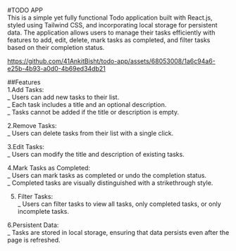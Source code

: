 
#TODO APP  
This is a simple yet fully functional Todo application built with React.js, styled using Tailwind CSS, and incorporating local storage for persistent data. The application allows users to manage their tasks efficiently with features to add, edit, delete, mark tasks as completed, and filter tasks based on their completion status.


https://github.com/41AnkitBisht/todo-app/assets/68053008/1a6c94a6-e25b-4b93-a0d0-4b69ed34db21


##Features  
1.Add Tasks:  
_ Users can add new tasks to their list.  
_ Each task includes a title and an optional description.  
_ Tasks cannot be added if the title or description is empty.  

2.Remove Tasks:  
_ Users can delete tasks from their list with a single click.  

3.Edit Tasks:  
_ Users can modify the title and description of existing tasks.  

4.Mark Tasks as Completed:  
_ Users can mark tasks as completed or undo the completion status.  
_ Completed tasks are visually distinguished with a strikethrough style.  

5. Filter Tasks:  
_ Users can filter tasks to view all tasks, only completed tasks, or only incomplete tasks.  

6.Persistent Data:  
_ Tasks are stored in local storage, ensuring that data persists even after the page is refreshed.  
